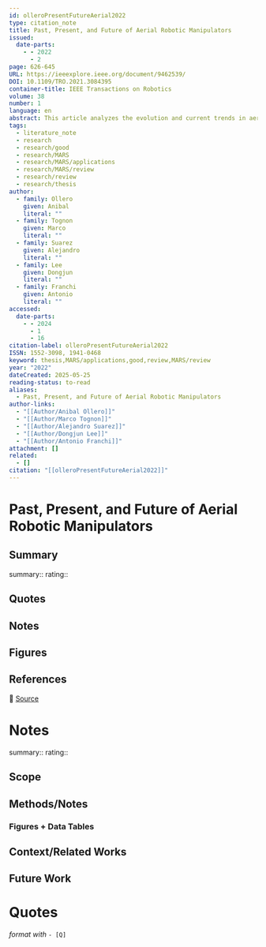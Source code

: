 ```yaml
---
id: olleroPresentFutureAerial2022
type: citation_note
title: Past, Present, and Future of Aerial Robotic Manipulators
issued:
  date-parts:
    - - 2022
      - 2
page: 626-645
URL: https://ieeexplore.ieee.org/document/9462539/
DOI: 10.1109/TRO.2021.3084395
container-title: IEEE Transactions on Robotics
volume: 38
number: 1
language: en
abstract: This article analyzes the evolution and current trends in aerial robotic manipulation, comprising helicopters, conventional underactuated multirotors, and multidirectional thrust platforms equipped with a wide variety of robotic manipulators capable of physically interacting with the environment. It also covers cooperative aerial manipulation and interconnected actuated multibody designs. The review is completed with developments in teleoperation, perception, and planning. Finally, a new generation of aerial robotic manipulators is presented with our vision of the future.
tags:
  - literature_note
  - research
  - research/good
  - research/MARS
  - research/MARS/applications
  - research/MARS/review
  - research/review
  - research/thesis
author:
  - family: Ollero
    given: Anibal
    literal: ""
  - family: Tognon
    given: Marco
    literal: ""
  - family: Suarez
    given: Alejandro
    literal: ""
  - family: Lee
    given: Dongjun
    literal: ""
  - family: Franchi
    given: Antonio
    literal: ""
accessed:
  date-parts:
    - - 2024
      - 1
      - 16
citation-label: olleroPresentFutureAerial2022
ISSN: 1552-3098, 1941-0468
keyword: thesis,MARS/applications,good,review,MARS/review
year: "2022"
dateCreated: 2025-05-25
reading-status: to-read
aliases:
  - Past, Present, and Future of Aerial Robotic Manipulators
author-links:
  - "[[Author/Anibal Ollero]]"
  - "[[Author/Marco Tognon]]"
  - "[[Author/Alejandro Suarez]]"
  - "[[Author/Dongjun Lee]]"
  - "[[Author/Antonio Franchi]]"
attachment: []
related:
  - []
citation: "[[olleroPresentFutureAerial2022]]"
---
```


# Past, Present, and Future of Aerial Robotic Manipulators

## Summary
summary::
rating::

## Quotes

## Notes

## Figures

## References

🔗 [Source](https://ieeexplore.ieee.org/document/9462539/)

# Notes 
summary::
rating:: 

## Scope
## Methods/Notes
### Figures + Data Tables
## Context/Related Works
## Future Work


# Quotes
 *format with* `- [Q]`
